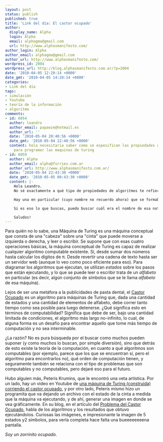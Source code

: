 ```yaml
---
layout: post
status: publish
published: true
title: 'Link del día: El castor ocupado'
author:
  display_name: Alpha
  login: Alpha
  email: alphagma@gmail.com
  url: http://www.alphasmanifesto.com/
author_login: Alpha
author_email: alphagma@gmail.com
author_url: http://www.alphasmanifesto.com/
wordpress_id: 2004
wordpress_url: http://blog.alphasmanifesto.com.ar/?p=2004
date: '2010-04-05 12:20:14 +0000'
date_gmt: '2010-04-05 14:20:14 +0000'
categories:
- Link del día
tags:
- simulación
- Youtube
- teoría de la información
- algoritmo
comments:
- id: 6054
  author: leandro
  author_email: papaeze@hotmail.es
  author_url: ''
  date: '2010-05-04 20:40:56 +0000'
  date_gmt: '2010-05-04 22:40:56 +0000'
  content: hola necesitaria saber como se espesifican las propiedades de los algoritmos
    para programar las maquinas de turing
- id: 6059
  author: Alpha
  author_email: alpha@furries.com.ar
  author_url: http://www.alphasmanifesto.com.ar/
  date: '2010-05-04 22:43:30 +0000'
  date_gmt: '2010-05-05 00:43:30 +0000'
  content: |-
    Hola Leandro.
    No sé exactamente a qué tipo de propiedades de algoritmos te refieras, pero si te refieres a qué tipo de notación se utiliza para escribir algoritmos de máquinas de Turing, se suelen usar varias notaciones distintas, e incluso he visto algunas que no son nada comunes pero sirven.

    Hay una en particular (cuyo nombre no recuerdo ahora) que se formaba con líneas, símbolos (cuando se escribía en la cinta o se leía de ella) y R para mover a derecha, y L para mover a izquierda. Las líneas indicaban según qué símbolo había en la cinta, qué era lo que debía hacerse a continuación.

    Si es eso lo que buscas, puedo buscar cuál era el nombre de esa notación.

    Saludos!
---
```


Para quién no lo sabe, una Máquina de Turing es una máquina conceptual que consta de una "cabeza" sobre una "cinta" que puede moverse a izquierda o derecha, y leer o escribir. Se supone que con esas cuatro operaciones básicas, la máquina conceptual de Turing es capaz de realizar cualquier algoritmo computable existente. Sí, desde sumar dos números hasta calcular los dígitos de &pi;. Desde revertir una cadena de texto hasta ser un servidor web (aunque lo veo como poco eficiente para eso). Para diagramar los algoritmos que ejecutan, se utilizan _estados_ sobre los pasos que están ejecutando, y lo que se puede leer o escribir trata de un _alfabeto_ en particular (es decir, algún conjunto de símbolos que se le llama _alfabeto_ de esa máquina).

Lejos de ser una metáfora a la publicidades de pasta dental, el [Castor Ocupado](http://en.wikipedia.org/wiki/Busy_beaver) es un algoritmo para máquinas de Turing que, dada una cantidad de estados y una cantidad de elementos de alfabeto, debe correr tanto tiempo como sea posible para luego detenerse.  ¿Qué significa esto en términos de computabilidad? Significa que debe de ser, bajo una cantidad limitada de condiciones, el algoritmo más largo no-infinito, lo cual, de alguna forma es un desafío para encontrar aquello que tome más tiempo de computación y no sea interminable.

 ¿La razón? No es pura búsqueda por el buscar como muchos pueden suponer (y como muchos lo buscan, por simple diversión), sino que detrás de esto existe la teoría de la computación, en cuanto a qué algoritmos son computables (por ejemplo, parece que los que se encuentran sí, pero el algoritmo para encontrarlos no), qué orden de computación tienen, y seguramente también se relaciona con el tipo de problemas que son computables y no computables, pero dejaré eso para el futuro.

Hubo alguien más, Peteris Krumins, que le encontró una veta artística. Por un lado, hay un video en Youtube de [una máquina de Turing (construida) corriendo el castor ocupado](http://www.youtube.com/watch?v=2PjU6DJyBpw), y por otro lado, Peteris mismo hizo un programita que va dejando un archivo con el estado de la cinta a medida que la máquina va ejecutando, y de ahí, generar una imagen en donde se vea gráficamente. En su blog, en el artículo del [Problema del Castor Ocupado](http://www.catonmat.net/blog/busy-beaver/),  habla de los algoritmos y los resultados que obtuvo ejecutándolos. Curiosas las imágenes, e impresionante la imagen de 5 estados y2 símbolos, para verla completa hace falta una bueeeeeeeena pantalla.

_Soy un zorrinito ocupado._
